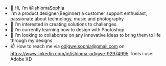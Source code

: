 - 👋 Hi, I’m @IshiomaSophia 
- I'm a product designer(Beginner) a customer support enthusiast, passionate about technology, music and photography
- 👀 I’m interested in creating solutions to challenges. 
- 🌱 I’m currently learning how to design with Photoshop
- 💞️ I’m looking to collaborate on any innovative ideas to bring them to life through my designs
- 📫 How to reach me via odigwe.sophia@gmail.com on https://www.linkedin.com/in/ishioma-odigwe-92974995
Tools i use: Adobe XD
<!---
IshiomaSophia/IshiomaSophia is a ✨ special ✨ repository because its `README.md` (this file) appears on your GitHub profile.
You can click the Preview link to take a look at your changes.
--->
